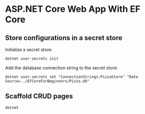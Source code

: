 # ASP.NET Core Web App With EF Core

## Store configurations in a secret store

Initialize a secret store:

```shell
dotnet user-secrets init
```

Add the database connection string to the secret store:

```shell
dotnet user-secrets set "ConnectionStrings:PizzaStore" "Data Source=../EFCoreForBeginners/Pizza.db"
```

## Scaffold CRUD pages

```shell
dotnet 
```

